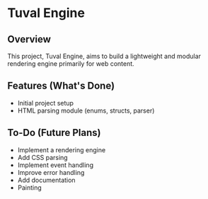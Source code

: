 # Tuval Engine

## Overview

This project, Tuval Engine, aims to build a lightweight and modular rendering engine primarily for web content.

## Features (What's Done)

- Initial project setup
- HTML parsing module (enums, structs, parser)

## To-Do (Future Plans)

- Implement a rendering engine
- Add CSS parsing
- Implement event handling
- Improve error handling
- Add documentation
- Painting
